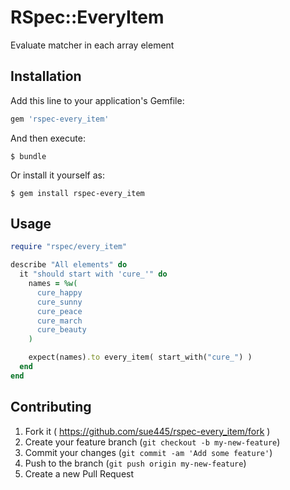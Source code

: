 # RSpec::EveryItem

Evaluate matcher in each array element

## Installation

Add this line to your application's Gemfile:

```ruby
gem 'rspec-every_item'
```

And then execute:

    $ bundle

Or install it yourself as:

    $ gem install rspec-every_item

## Usage

```ruby
require "rspec/every_item"

describe "All elements" do
  it "should start with 'cure_'" do
    names = %w(
      cure_happy
      cure_sunny
      cure_peace
      cure_march
      cure_beauty
    )

    expect(names).to every_item( start_with("cure_") )
  end
end
```


## Contributing

1. Fork it ( https://github.com/sue445/rspec-every_item/fork )
2. Create your feature branch (`git checkout -b my-new-feature`)
3. Commit your changes (`git commit -am 'Add some feature'`)
4. Push to the branch (`git push origin my-new-feature`)
5. Create a new Pull Request
